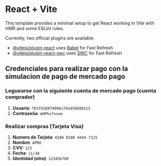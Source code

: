 # React + Vite

This template provides a minimal setup to get React working in Vite with HMR and some ESLint rules.

Currently, two official plugins are available:

- [@vitejs/plugin-react](https://github.com/vitejs/vite-plugin-react/blob/main/packages/plugin-react) uses [Babel](https://babeljs.io/) for Fast Refresh
- [@vitejs/plugin-react-swc](https://github.com/vitejs/vite-plugin-react/blob/main/packages/plugin-react-swc) uses [SWC](https://swc.rs/) for Fast Refresh

## Credenciales para realizar pago con la simulacion de pago de mercado pago

### Loguearse con la siguiente cuenta de mercado pago (cuenta comprador)

1. **Usuario**: `TESTUSER799961765450508313`
2. **Contraseña**: `mHPhsfxvee`


### Realizar compras (Tarjeta Visa)

1. **Numero de Tarjeta**: `4168 8188 4444 7115`
2. **Nombre**: `APRO`
3. **CVV**: `123`
4. **Fecha**: `11/30`
5. **Identidad (otro)**: `123456789`

